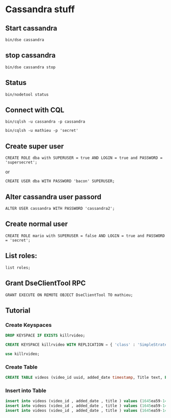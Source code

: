 # Cassandra stuff


## Start cassandra

    bin/dse cassandra
    
## stop cassandra


    bin/dse cassandra stop
    
## Status

    bin/nodetool status
    

## Connect with CQL

    bin/cqlsh -u cassandra -p cassandra

    bin/cqlsh -u mathieu -p 'secret'
    
## Create super user

    CREATE ROLE dba with SUPERUSER = true AND LOGIN = true and PASSWORD = 'supersecret';
    
or  
  
    CREATE USER dba WITH PASSWORD 'bacon' SUPERUSER;

## Alter cassandra user passord

    ALTER USER cassandra WITH PASSWORD 'cassandra2';

## Create normal user

    CREATE ROLE mario with SUPERUSER = false AND LOGIN = true and PASSWORD = 'secret';

## List roles:

    list roles;

## Grant DseClientTool RPC

    GRANT EXECUTE ON REMOTE OBJECT DseClientTool TO mathieu;
    
    
## Tutorial

### Create Keyspaces

```sql
DROP KEYSPACE IF EXISTS killrvideo;

CREATE KEYSPACE killrvideo WITH REPLICATION = { 'class' : 'SimpleStrategy', 'replication_factor' : 1 };

use killrvideo;
```

### Create Table

```sql
CREATE TABLE videos (video_id uuid, added_date timestamp, Title text, PRIMARY KEY (video_id ));
```

### Insert into Table

```sql
insert into videos (video_id , added_date , title ) values (1645ea59-14bd-11e5-a993-8138354b7e31, '2014-01-29', 'Cassandra History');
insert into videos (video_id , added_date , title ) values (1645ea59-14bd-11e5-a993-8138354b7e31, '2014-01-29', 'Cassandra History');
insert into videos (video_id , added_date , title ) values (1645ea59-14bd-11e5-a993-8138354b7e31, '2014-01-29', 'Cassandra History');

```


